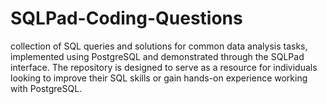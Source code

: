 # SQLPad-Coding-Questions
collection of SQL queries and solutions for common data analysis tasks, implemented using PostgreSQL and demonstrated through the SQLPad interface. The repository is designed to serve as a resource for individuals looking to improve their SQL skills or gain hands-on experience working with PostgreSQL. 
